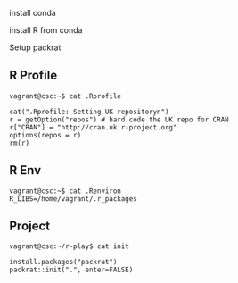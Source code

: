 
install conda

install R from conda

Setup packrat


R Profile
-----

    vagrant@csc:~$ cat .Rprofile

    cat(".Rprofile: Setting UK repositoryn")
    r = getOption("repos") # hard code the UK repo for CRAN
    r["CRAN"] = "http://cran.uk.r-project.org"
    options(repos = r)
    rm(r)

R Env
---

    vagrant@csc:~$ cat .Renviron
    R_LIBS=/home/vagrant/.r_packages

Project
---

    vagrant@csc:~/r-play$ cat init

    install.packages("packrat")
    packrat::init(".", enter=FALSE)

